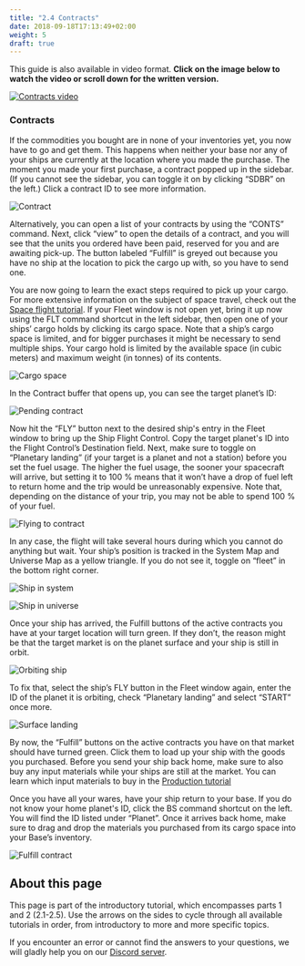 ```yaml
---
title: "2.4 Contracts"
date: 2018-09-18T17:13:49+02:00
weight: 5
draft: true
---
```


This guide is also available in video format. __Click on the image below to watch the video or scroll down for the written version.__

[![Contracts video](thumbnail-2.4.jpg)](https://youtu.be/X-du1P3KfXY)

### Contracts

If the commodities you bought are in none of your inventories yet, you now have to go and get them. This happens when neither your base nor any of your ships are currently at the location where you made the purchase. The moment you made your first purchase, a contract popped up in the sidebar. (If you cannot see the sidebar, you can toggle it on by clicking “SDBR” on the left.) Click a contract ID to see more information.

![Contract](pending-contract.png)

Alternatively, you can open a list of your contracts by using the “CONTS” command. Next, click “view” to open the details of a contract, and you will see that the units you ordered have been paid, reserved for you and are awaiting pick-up. The button labeled “Fulfill” is greyed out because you have no ship at the location to pick the cargo up with, so you have to send one.

You are now going to learn the exact steps required to pick up your cargo. For more extensive information on the subject of space travel, check out the [Space flight tutorial](../space-flight). If your Fleet window is not open yet, bring it up now using the FLT command shortcut in the left sidebar, then open one of your ships’ cargo holds by clicking its cargo space. Note that a ship’s cargo space is limited, and for bigger purchases it might be necessary to send multiple ships. Your cargo hold is limited by the available space (in cubic meters) and maximum weight (in tonnes) of its contents.

![Cargo space](ship-cargo.gif)

In the Contract buffer that opens up, you can see the target planet’s ID:

![Pending contract](pending-contract.gif)

Now hit the “FLY” button next to the desired ship's entry in the Fleet window to bring up the Ship Flight Control. Copy the target planet's ID into the Flight Control’s Destination field. Next, make sure to toggle on “Planetary landing” (if your target is a planet and not a station) before you set the fuel usage. The higher the fuel usage, the sooner your spacecraft will arrive, but setting it to 100 % means that it won’t have a drop of fuel left to return home and the trip would be unreasonably expensive. Note that, depending on the distance of your trip, you may not be able to spend 100 % of your fuel.

![Flying to contract](flying-to-contract.gif)

In any case, the flight will take several hours during which you cannot do anything but wait. Your ship’s position is tracked in the System Map and Universe Map as a yellow triangle. If you do not see it, toggle on “fleet” in the bottom right corner.

![Ship in system](ship-in-system.png)

![Ship in universe](ship-in-universe.png)

Once your ship has arrived, the Fulfill buttons of the active contracts you have at your target location will turn green. If they don’t, the reason might be that the target market is on the planet surface and your ship is still in orbit.

![Orbiting ship](orbiting-ship.png)

To fix that, select the ship’s FLY button in the Fleet window again, enter the ID of the planet it is orbiting, check “Planetary landing” and select “START” once more.

![Surface landing](surface-landing.png)

By now, the “Fulfill” buttons on the active contracts you have on that market should have turned green. Click them to load up your ship with the goods you purchased. Before you send your ship back home, make sure to also buy any input materials while your ships are still at the market. You can learn which input materials to buy in the [Production tutorial](../production)

Once you have all your wares, have your ship return to your base. If you do not know your home planet's ID, click the BS command shortcut on the left. You will find the ID listed under “Planet”. Once it arrives back home, make sure to drag and drop the materials you purchased from its cargo space into your Base’s inventory.

![Fulfill contract](fulfill-contract.png)


## About this page

This page is part of the introductory tutorial, which encompasses parts 1 and 2 (2.1-2.5). Use the arrows on the sides to cycle through all available tutorials in order, from introductory to more and more specific topics.

If you encounter an error or cannot find the answers to your questions, we will gladly help you on our [Discord server](https://discordapp.com/invite/G7gj7PT).
